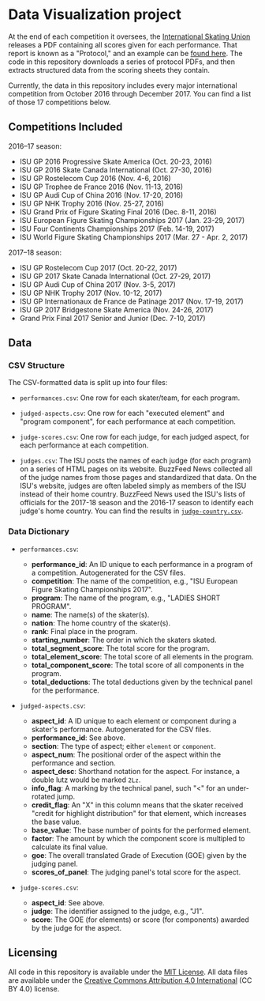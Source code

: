 # Data Visualization project

At the end of each competition it oversees, the [International Skating Union](http://www.isu.org/) releases a PDF containing all scores given for each performance. That report is known as a "Protocol," and an example can be [found here](http://www.isuresults.com/results/season1718/gpf1718/gpf2017_protocol.pdf). The code in this repository downloads a series of protocol PDFs, and then extracts structured data from the scoring sheets they contain.

Currently, the data in this repository includes every major international competition from October 2016 through December 2017. You can find a list of those 17 competitions below.

## Competitions Included

2016–17 season:

- ISU GP 2016 Progressive Skate America (Oct. 20-23, 2016)
- ISU GP 2016 Skate Canada International (Oct. 27-30, 2016)
- ISU GP Rostelecom Cup 2016 (Nov. 4-6, 2016)
- ISU GP Trophee de France 2016 (Nov. 11-13, 2016)
- ISU GP Audi Cup of China 2016 (Nov. 17-20, 2016)
- ISU GP NHK Trophy 2016 (Nov. 25-27, 2016)
- ISU Grand Prix of Figure Skating Final 2016 (Dec. 8-11, 2016)
- ISU European Figure Skating Championships 2017 (Jan. 23-29, 2017)
- ISU Four Continents Championships 2017 (Feb. 14-19, 2017)
- ISU World Figure Skating Championships 2017 (Mar. 27 - Apr. 2, 2017)

2017–18 season:

- ISU GP Rostelecom Cup 2017 (Oct. 20-22, 2017)
- ISU GP 2017 Skate Canada International (Oct. 27-29, 2017)
- ISU GP Audi Cup of China 2017 (Nov. 3-5, 2017)
- ISU GP NHK Trophy 2017 (Nov. 10-12, 2017)
- ISU GP Internationaux de France de Patinage 2017 (Nov. 17-19, 2017)
- ISU GP 2017 Bridgestone Skate America (Nov. 24-26, 2017)
- Grand Prix Final 2017 Senior and Junior (Dec. 7-10, 2017)

## Data

### CSV Structure

The CSV-formatted data is split up into four files:

- `performances.csv`: One row for each skater/team, for each program.

- `judged-aspects.csv`: One row for each "executed element" and "program component", for each performance at each competition.

- `judge-scores.csv`: One row for each judge, for each judged aspect, for each performance at each competition.

- `judges.csv`: The ISU posts the names of each judge (for each program) on a series of HTML pages on its website. BuzzFeed News collected all of the judge names from those pages and standardized that data. On the ISU's website, judges are often labeled simply as members of the ISU instead of their home country. BuzzFeed News used the ISU's lists of officials for the 2017-18 season and the 2016-17 season to identify each judge's home country. You can find the results in [`judge-country.csv`](https://github.com/BuzzFeedNews/2018-02-figure-skating-analysis/blob/master/data/processed/judge-country.csv).

### Data Dictionary

- `performances.csv`:
    - __performance_id__: An ID unique to each performance in a program of a competition. Autogenerated for the CSV files.
    - __competition__: The name of the competition, e.g., "ISU European Figure Skating Championships 2017".
    - __program__: The name of the program, e.g., "LADIES SHORT PROGRAM".
    - __name__: The name(s) of the skater(s).
    - __nation__: The home country of the skater(s).
    - __rank__: Final place in the program.
    - __starting_number__: The order in which the skaters skated.
    - __total_segment_score__: The total score for the program.
    - __total_element_score__: The total score of all elements in the program.
    - __total_component_score__: The total score of all components in the program. 
	- __total_deductions__: The total deductions given by the technical panel for the performance.

- `judged-aspects.csv`:
    - __aspect_id__: A ID unique to each element or component during a skater's performance. Autogenerated for the CSV files.
    - __performance_id__: See above.
    - __section__: The type of aspect; either `element` or `component`.
    - __aspect_num__: The positional order of the aspect within the performance and section.
    - __aspect_desc__: Shorthand notation for the aspect. For instance, a double lutz would be marked `2Lz`.
    - __info_flag__: A marking by the technical panel, such "<" for an under-rotated jump.
    - __credit_flag__: An "X" in this column means that the skater received "credit for highlight distribution" for that element, which increases the base value.
	- __base_value__: The base number of points for the performed element.
	- __factor__: The amount by which the component score is multipled to calculate its final value.
	- __goe__: The overall translated Grade of Execution (GOE) given by the judging panel.
	- __scores_of_panel__: The judging panel's total score for the aspect.

- `judge-scores.csv`:
    - __aspect_id__: See above.
    - __judge__: The identifier assigned to the judge, e.g., "J1".
	- __score__: The GOE (for elements) or score (for components) awarded by the judge for the aspect.

## Licensing

All code in this repository is available under the [MIT License](https://opensource.org/licenses/MIT). All data files are available under the [Creative Commons Attribution 4.0 International](https://creativecommons.org/licenses/by/4.0/) (CC BY 4.0) license.


